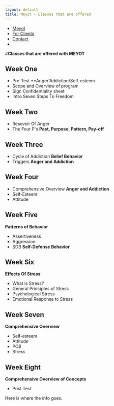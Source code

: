 ```yaml
---
layout: default
title: Meyot - Classes that are offered
---
```


- [Meyot](index.html)
- [For Clients](clients.html)
- [Contact](contact.html)
- 
#**Classes that are offered with MEYOT**


## **Week One**

- Pre-Test **Anger'Addiction/Self-esteem
- Scope and Overview of program
- Sign Confidentiality sheet
- Intro Seven Steps To Freedom

## **Week Two**

- Resevoir Of Anger
- The Four P's **Past, Purpose, Pattern, Pay-off**

## **Week Three**

- Cycle of Addiction **Belief Behavior**
- Triggers **Anger and Addiction**

## **Week Four**

- Comprehensive Overview **Anger and Addiction**
- Self-Esteem
- Attitude

## **Week Five**

**Patterns of Behavior**

- Assertiveness 
- Aggression
- SDB **Self-Defense Behavior**

## **Week Six**

**Effects Of Stress**

- What Is Stress?
- General Principles of Stress
- Psychological Stress
- Emotional Response to Stress

## **Week Seven**

**Comprehensive Overview**

- Self-esteem
- Attitude
- POB
- Stress

## **Week Eight**

**Comprehensive Overview of Concepts**

- Post Test


Here is where the info goes.


